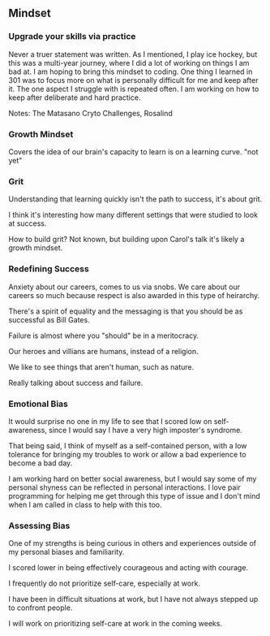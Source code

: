 ## Mindset

### Upgrade your skills via practice

Never a truer statement was written. As I mentioned, I play ice hockey, but this was a multi-year journey, where I did a lot of working on things I am bad at. I am hoping to bring this mindset to coding. One thing I learned in 301 was to focus more on what is personally difficult for me and keep after it. The one aspect I struggle with is repeated often. I am working on how to keep after deliberate and hard practice. 

Notes: The Matasano Cryto Challenges, Rosalind

### Growth Mindset

Covers the idea of our brain's capacity to learn is on a learning curve. "not yet"

### Grit

Understanding that learning quickly isn't the path to success, it's about grit.

I think it's interesting how many different settings that were studied to look at success.

How to build grit? Not known, but building upon Carol's talk it's likely a growth mindset.

### Redefining Success

Anxiety about our careers, comes to us via snobs. We care about our careers so much because respect is also awarded in this type of heirarchy. 

There's a spirit of equality and the messaging is that you should be as successful as Bill Gates. 

Failure is almost where you "should" be in a meritocracy. 

Our heroes and villians are humans, instead of a religion.

We like to see things that aren't human, such as nature.

Really talking about success and failure. 

### Emotional Bias

It would surprise no one in my life to see that I scored low on self-awareness, since I would say I have a very high imposter's syndrome. 

That being said, I think of myself as a self-contained person, with a low tolerance for bringing my troubles to work or allow a bad experience to become a bad day. 

I am working hard on better social awareness, but I would say some of my personal shyness can be reflected in personal interactions. I love pair programming for helping me get through this type of issue and I don't mind when I am called in class to help with this too. 

### Assessing Bias

One of my strengths is being curious in others and experiences outside of my personal biases and familiarity. 

I scored lower in being effectively courageous and acting with courage.

I frequently do not prioritize self-care, especially at work.

I have been in difficult situations at work, but I have not always stepped up to confront people. 

I will work on prioritizing self-care at work in the coming weeks.